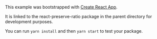 This example was bootstrapped with [Create React App](https://github.com/facebook/create-react-app).

It is linked to the react-preserve-ratio package in the parent directory for development purposes.

You can run `yarn install` and then `yarn start` to test your package.
